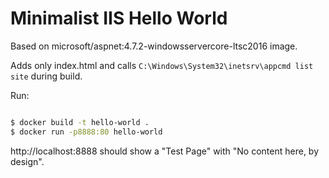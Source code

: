 # Minimalist IIS Hello World

Based on microsoft/aspnet:4.7.2-windowsservercore-ltsc2016 image.

Adds only index.html and calls `C:\Windows\System32\inetsrv\appcmd list site` during build.

Run:

```bash

$ docker build -t hello-world .
$ docker run -p8888:80 hello-world
```

http://localhost:8888 should show a "Test Page" with "No content here, by design".

